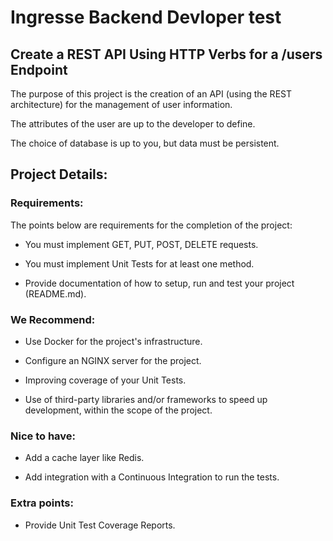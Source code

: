 # Ingresse Backend Devloper test


## Create a REST API Using HTTP Verbs for a /users Endpoint

The purpose of this project is the creation of an API (using the REST architecture) for the management of user information.

The attributes of the user are up to the developer to define.

The choice of database is up to you, but data must be persistent.


## Project Details:

### Requirements:

The points below are requirements for the completion of the project:

- You must implement GET, PUT, POST, DELETE requests.

- You must implement Unit Tests for at least one method.

- Provide documentation of how to setup, run and test your project (README.md).


### We Recommend:

- Use Docker for the project's infrastructure.

- Configure an NGINX server for the project.

- Improving coverage of your Unit Tests.

- Use of third-party libraries and/or frameworks to speed up development, within the scope of the project.


### Nice to have:

- Add a cache layer like Redis.

- Add integration with a Continuous Integration to run the tests.


### Extra points:

- Provide Unit Test Coverage Reports.
